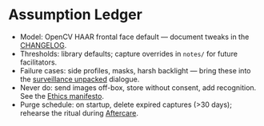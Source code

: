 # Assumption Ledger
- Model: OpenCV HAAR frontal face default — document tweaks in the [CHANGELOG](../CHANGELOG.md).
- Thresholds: library defaults; capture overrides in `notes/` for future facilitators.
- Failure cases: side profiles, masks, harsh backlight — bring these into the [surveillance unpacked](workshop-playbook.md#2-surveillance-unpacked-15-min) dialogue.
- Never do: send images off-box, store without consent, add recognition. See the [Ethics manifesto](../ETHICS.md).
- Purge schedule: on startup, delete expired captures (>30 days); rehearse the ritual during [Aftercare](workshop-playbook.md#aftercare).
